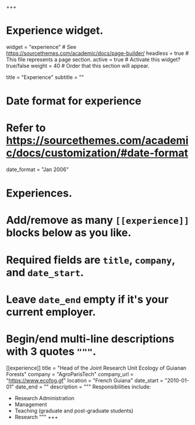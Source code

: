 +++
# Experience widget.
widget = "experience"  # See https://sourcethemes.com/academic/docs/page-builder/
headless = true  # This file represents a page section.
active = true  # Activate this widget? true/false
weight = 40  # Order that this section will appear.

title = "Experience"
subtitle = ""

# Date format for experience
#   Refer to https://sourcethemes.com/academic/docs/customization/#date-format
date_format = "Jan 2006"

# Experiences.
#   Add/remove as many `[[experience]]` blocks below as you like.
#   Required fields are `title`, `company`, and `date_start`.
#   Leave `date_end` empty if it's your current employer.
#   Begin/end multi-line descriptions with 3 quotes `"""`.

[[experience]]
  title = "Head of the Joint Research Unit Ecology of Guianan Forests"
  company = "AgroParisTech"
  company_url = "https://www.ecofog.gf"
  location = "French Guiana"
  date_start = "2010-01-01"
  date_end = ""
  description = """
  Responsibilities include:
  
  * Research Administration
  * Management
  * Teaching (graduate and post-graduate students)
  * Research
  """
+++
